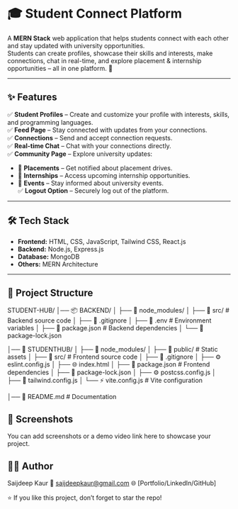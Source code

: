 # 🎓 Student Connect Platform

A **MERN Stack** web application that helps students connect with each other and stay updated with university opportunities.  
Students can create profiles, showcase their skills and interests, make connections, chat in real-time, and explore placement & internship opportunities – all in one platform. 🚀  

---

## ✨ Features

✅ **Student Profiles** – Create and customize your profile with interests, skills, and programming languages.  
✅ **Feed Page** – Stay connected with updates from your connections.  
✅ **Connections** – Send and accept connection requests.  
✅ **Real-time Chat** – Chat with your connections directly.  
✅ **Community Page** – Explore university updates:  
   - 📌 **Placements** – Get notified about placement drives.  
   - 💼 **Internships** – Access upcoming internship opportunities.  
   - 🎉 **Events** – Stay informed about university events.  
✅ **Logout Option** – Securely log out of the platform.  

---

## 🛠️ Tech Stack

- **Frontend:** HTML, CSS, JavaScript, Tailwind CSS, React.js  
- **Backend:** Node.js, Express.js  
- **Database:** MongoDB  
- **Others:** MERN Architecture  

---

## 📂 Project Structure
STUDENT-HUB/
│── 📦 BACKEND/
│ ├── 📁 node_modules/
│ ├── 📁 src/ # Backend source code
│ ├── 📄 .gitignore
│ ├── 🔐 .env # Environment variables
│ ├── 📄 package.json # Backend dependencies
│ └── 📄 package-lock.json

│── 🎨 STUDENTHUB/
│ ├── 📁 node_modules/
│ ├── 📁 public/ # Static assets
│ ├── 📁 src/ # Frontend source code
│ ├── 📄 .gitignore
│ ├── ⚙️ eslint.config.js
│ ├── 🌐 index.html
│ ├── 📄 package.json # Frontend dependencies
│ ├── 📄 package-lock.json
│ ├── ⚙️ postcss.config.js
│ ├── 🎨 tailwind.config.js
│ └── ⚡ vite.config.js # Vite configuration

│── 📘 README.md # Documentation

## 📸 Screenshots 

You can add screenshots or a demo video link here to showcase your project.

## 👩‍💻 Author

Saijdeep Kaur
📧 saijdeepkaur@gmail.com
🌐 [Portfolio/LinkedIn/GitHub]

⭐ If you like this project, don’t forget to star the repo!
